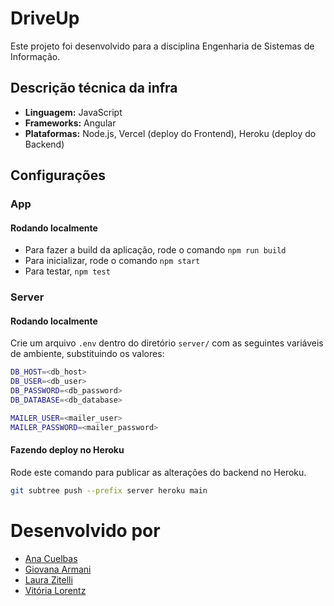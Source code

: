 # DriveUp

Este projeto foi desenvolvido para a disciplina Engenharia de Sistemas de Informação.

## Descrição técnica da infra

- **Linguagem:** JavaScript
- **Frameworks:** Angular
- **Plataformas:** Node.js, Vercel (deploy do Frontend), Heroku (deploy do Backend)

## Configurações

### App
#### Rodando localmente
- Para fazer a build da aplicação, rode o comando `npm run build`
- Para inicializar, rode o comando `npm start`
- Para testar, `npm test`

### Server
#### Rodando localmente
Crie um arquivo `.env` dentro do diretório `server/` com as seguintes variáveis de ambiente, substituindo os valores:

```bash
DB_HOST=<db_host>
DB_USER=<db_user>
DB_PASSWORD=<db_password>
DB_DATABASE=<db_database>

MAILER_USER=<mailer_user>
MAILER_PASSWORD=<mailer_password>
```

#### Fazendo deploy no Heroku
Rode este comando para publicar as alterações do backend no Heroku.
```bash
git subtree push --prefix server heroku main
```

# Desenvolvido por

- [Ana Cuelbas](https://github.com/anabcuelbas)
- [Giovana Armani](https://github.com/gi-armani)
- [Laura Zitelli](https://github.com/LauraZitelli)
- [Vitória Lorentz](https://github.com/vitoriaglorentz)
